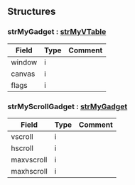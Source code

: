 ## Structures


### strMyGadget : [strMyVTable](#strMyVTable)
|Field|Type|Comment|
| --- | --- | --- |
|window|i||
|canvas|i||
|flags|i||

### strMyScrollGadget : [strMyGadget](#strMyGadget)
|Field|Type|Comment|
| --- | --- | --- |
|vscroll|i||
|hscroll|i||
|maxvscroll|i||
|maxhscroll|i||


